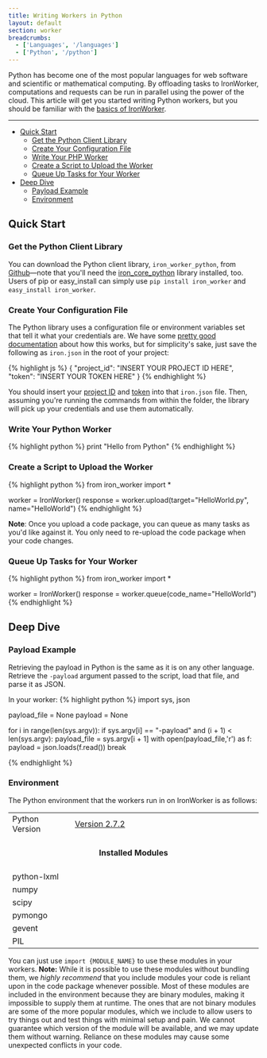 ```yaml
---
title: Writing Workers in Python
layout: default
section: worker
breadcrumbs:
  - ['Languages', '/languages']
  - ['Python', '/python']
---
```


Python has become one of the most popular languages for web software and scientific or mathematical computing. By offloading tasks to IronWorker, computations and requests can be run in parallel using the power of the cloud. This article will get you started writing Python workers, but you should be familiar with the [basics of IronWorker](/worker).

--------

* [Quick Start](#quick_start)
  * [Get the Python Client Library](#get_the_php_client_library)
  * [Create Your Configuration File](#create_your_configuration_file)
  * [Write Your PHP Worker](#write_your_php_worker)
  * [Create a Script to Upload the Worker](#create_a_script_to_upload_the_worker)
  * [Queue Up Tasks for Your Worker](#queue_up_tasks_for_your_worker)
* [Deep Dive](#deep_dive)
  * [Payload Example](#payload_example)
  * [Environment](#environment)

## Quick Start

### Get the Python Client Library

You can download the Python client library, `iron_worker_python`, from [Github](https://github.com/iron-io/iron_worker_python)&mdash;note that you'll need the [iron_core_python](https://github.com/iron-io/iron_core_python) library installed, too. Users of pip or easy_install can simply use `pip install iron_worker` and `easy_install iron_worker`.

### Create Your Configuration File

The Python library uses a configuration file or environment variables set that tell it what your credentials are. We have some [pretty good documentation](/worker/reference/configuration) about how this works, but for simplicity's sake, just save the following as `iron.json` in the root of your project:

{% highlight js %}
{
  "project_id": "INSERT YOUR PROJECT ID HERE",
  "token": "INSERT YOUR TOKEN HERE"
}
{% endhighlight %}

You should insert your [project ID](https://hud.iron.io) and [token](https://hud.iron.io/tokens) into that `iron.json` file. Then, assuming you're running the commands from within the folder, the library will pick up your credentials and use them automatically.

### Write Your Python Worker

{% highlight python %}
print "Hello from Python"
{% endhighlight %}

### Create a Script to Upload the Worker
{% highlight python %}
from iron_worker import *

worker = IronWorker()
response = worker.upload(target="HelloWorld.py", name="HelloWorld")
{% endhighlight %}

**Note**: Once you upload a code package, you can queue as many tasks as you'd like against it. You only need to re-upload the code package when your code changes.

### Queue Up Tasks for Your Worker
{% highlight python %}
from iron_worker import *

worker = IronWorker()
response = worker.queue(code_name="HelloWorld")
{% endhighlight %}

## Deep Dive

### Payload Example

Retrieving the payload in Python is the same as it is on any other language. 
Retrieve the `-payload` argument passed to the script, load that file, and 
parse it as JSON.

In your worker:
{% highlight python %}
import sys, json

payload_file = None
payload = None

for i in range(len(sys.argv)):
    if sys.argv[i] == "-payload" and (i + 1) < len(sys.argv):
        payload_file = sys.argv[i + 1]
        with open(payload_file,'r') as f:
            payload = json.loads(f.read())
        break

{% endhighlight %}

### Environment

The Python environment that the workers run in on IronWorker is as follows:

<table class="reference">
  <tbody>
    <tr>
      <td style="width: 25%;">Python Version</td>
      <td style="width: 75%;"><a href="http://python.org/download/releases/2.7.2/" title="Version 2.7.2">Version 2.7.2</a></td>
    </tr>
    <tr>
      <td colspan="2" style="text-align: center; width: 100%;"><h4 style="padding: 0px;">Installed Modules</h4></td>
    </tr>
    <tr>
      <td>python-lxml</td>
      <td></td>
    </tr>
    <tr>
      <td>numpy</td>
      <td></td>
    </tr>
    <tr>
      <td>scipy</td>
      <td></td>
    </tr>
    <tr>
      <td>pymongo</td>
      <td></td>
    </tr>
    <tr>
      <td>gevent</td>
      <td></td>
    </tr>
    <tr>
      <td>PIL</td>
      <td></td>
    </tr>
  </tbody>
</table>

You can just use `import {MODULE_NAME}` to use these modules in your workers. 
**Note:** While it is possible to use these modules without bundling them, we 
*highly recommend* that you include modules your code is reliant upon in the 
code package whenever possible. Most of these modules are included in the 
environment because they are binary modules, making it impossible to supply them 
at runtime. The ones that are not binary modules are some of the more popular 
modules, which we include to allow users to try things out and test things with 
minimal setup and pain. We cannot guarantee which version of the module will be 
available, and we may update them without warning. Reliance on these modules may 
cause some unexpected conflicts in your code.
